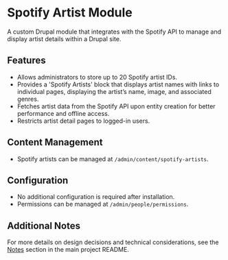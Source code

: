 # Spotify Artist Module

A custom Drupal module that integrates with the Spotify API to manage and display artist details within a Drupal site.

## Features

- Allows administrators to store up to 20 Spotify artist IDs.
- Provides a 'Spotify Artists' block that displays artist names with links to individual pages, displaying the artist’s name, image, and associated genres.
- Fetches artist data from the Spotify API upon entity creation for better performance and offline access.
- Restricts artist detail pages to logged-in users.

## Content Management

- Spotify artists can be managed at `/admin/content/spotify-artists`.

## Configuration

- No additional configuration is required after installation.
- Permissions can be managed at `/admin/people/permissions`.

## Additional Notes

For more details on design decisions and technical considerations, see the [Notes](https://github.com/colinstillwell/colin_alternative_rock#notes) section in the main project README.
